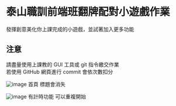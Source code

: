 # 泰山職訓前端班翻牌配對小遊戲作業
發揮創意美化你上課完成的小遊戲，並試著加入更多功能  

## 注意
請盡量使用上課教的 GUI 工具或 git 指令繳交作業  
若使用 GitHub 網頁進行 commit 會依次數扣分


![image](https://user-images.githubusercontent.com/101792855/174219273-96ec605d-3b22-4073-9018-13e5e3e057e3.png)
首頁
標題會消失

![image](https://user-images.githubusercontent.com/101792855/174219368-1677227b-d53f-41b6-b590-74c0c05221c5.png)
有計時功能
可以重複開始
